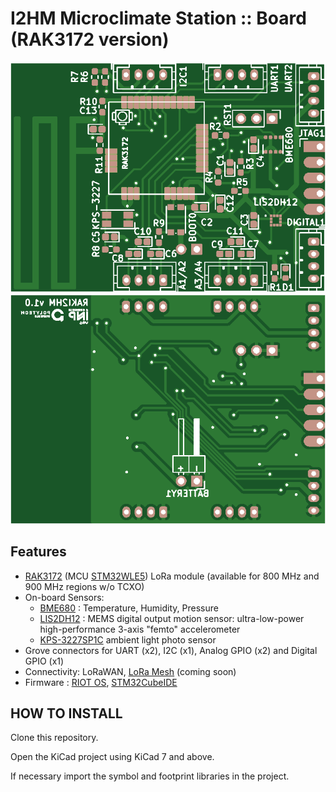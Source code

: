 # I2HM Microclimate Station :: Board (RAK3172 version)

![Top](media/ih2m-rak-top.png) ![Botton](media/ih2m-rak-bottom.png)

## Features
* [RAK3172](https://store.rakwireless.com/products/wisduo-lpwan-module-rak3172?variant=43329454407878) (MCU [STM32WLE5](https://www.st.com/en/microcontrollers-microprocessors/stm32wlex.html)) LoRa module (available for 800 MHz and 900 MHz regions w/o TCXO)
* On-board Sensors:
  * [BME680](https://www.bosch-sensortec.com/products/environmental-sensors/gas-sensors/bme680/) : Temperature, Humidity, Pressure
  * [LIS2DH12](https://www.st.com/en/mems-and-sensors/lis2dh12.html) : MEMS digital output motion sensor: ultra-low-power high-performance 3-axis "femto" accelerometer
  * [KPS-3227SP1C](https://www.kingbright.com/attachments/file/psearch/000/00/watermark00/KPS-3227SP1C(Ver.9).pdf) ambient light photo sensor
* Grove connectors for UART (x2), I2C (x1), Analog GPIO (x2) and Digital GPIO (x1)  
* Connectivity: LoRaWAN, [LoRa Mesh](https://meshtastic.org/) (coming soon)
* Firmware : [RIOT OS](https://github.com/RIOT-OS/RIOT/tree/master/boards/nucleo-wl55jc), [STM32CubeIDE](https://docs.rakwireless.com/Product-Categories/WisDuo/RAK3172-Module/Low-Level-Development/#rak3172-on-stm32cubeide-with-stm32wl-sdk-v1-2-0)

## HOW TO INSTALL

Clone this repository.

Open the KiCad project using KiCad 7 and above.

If necessary import the symbol and footprint libraries in the project.
